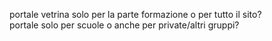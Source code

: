 portale vetrina solo per la parte formazione o per tutto il sito?  
portale solo per scuole o anche per private/altri gruppi?
